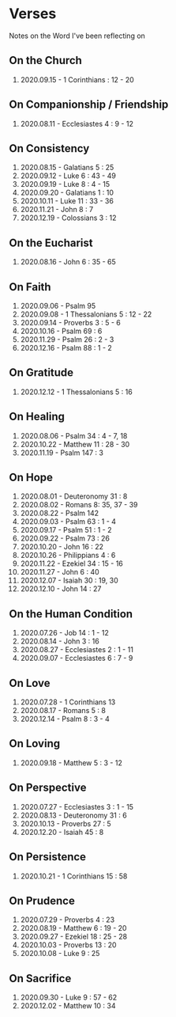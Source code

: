 # Verses
Notes on the Word I've been reflecting on

## On the Church
1. 2020.09.15 - 1 Corinthians : 12 - 20

## On Companionship / Friendship
1. 2020.08.11 - Ecclesiastes 4 : 9 - 12

## On Consistency
1. 2020.08.15 - Galatians 5 : 25
2. 2020.09.12 - Luke 6 : 43 - 49
3. 2020.09.19 - Luke 8 : 4 - 15
4. 2020.09.20 - Galatians 1 : 10
5. 2020.10.11 - Luke 11 : 33 - 36
6. 2020.11.21 - John 8 : 7
7. 2020.12.19 - Colossians 3 : 12

## On the Eucharist
1. 2020.08.16 - John 6 : 35 - 65

## On Faith
1. 2020.09.06 - Psalm 95
2. 2020.09.08 - 1 Thessalonians 5 : 12 - 22
3. 2020.09.14 - Proverbs 3 : 5 - 6
4. 2020.10.16 - Psalm 69 : 6
5. 2020.11.29 - Psalm 26 : 2 - 3
6. 2020.12.16 - Psalm 88 : 1 - 2	

## On Gratitude
1. 2020.12.12 - 1 Thessalonians 5 : 16

## On Healing
1. 2020.08.06 - Psalm 34 : 4 - 7, 18
2. 2020.10.22 - Matthew 11 : 28 - 30
3. 2020.11.19 - Psalm 147 : 3

## On Hope
1. 2020.08.01 - Deuteronomy 31 : 8
2. 2020.08.02 - Romans 8: 35, 37 - 39
3. 2020.08.22 - Psalm 142
4. 2020.09.03 - Psalm 63 : 1 - 4
5. 2020.09.17 - Psalm 51 : 1 - 2
6. 2020.09.22 - Psalm 73 : 26
7. 2020.10.20 - John 16 : 22
8. 2020.10.26 - Philippians 4 : 6
9. 2020.11.22 - Ezekiel 34 : 15 - 16
10. 2020.11.27 - John 6 : 40
11. 2020.12.07 - Isaiah 30 : 19, 30
12. 2020.12.10 - John 14 : 27

## On the Human Condition
1. 2020.07.26 - Job 14 : 1 - 12
2. 2020.08.14 - John 3 : 16
3. 2020.08.27 - Ecclesiastes 2 : 1 - 11
4. 2020.09.07 - Ecclesiastes 6 : 7 - 9

## On Love
1. 2020.07.28 - 1 Corinthians 13
2. 2020.08.17 - Romans 5 : 8
3. 2020.12.14 - Psalm 8 : 3 - 4

## On Loving
1. 2020.09.18 - Matthew 5 : 3 - 12

## On Perspective
1. 2020.07.27 - Ecclesiastes 3 : 1 - 15
2. 2020.08.13 - Deuteronomy 31 : 6
3. 2020.10.13 - Proverbs 27 : 5
4. 2020.12.20 - Isaiah 45 : 8

## On Persistence
1. 2020.10.21 - 1 Corinthians 15 : 58

## On Prudence
1. 2020.07.29 - Proverbs 4 : 23
2. 2020.08.19 - Matthew 6 : 19 - 20
3. 2020.09.27 - Ezekiel 18 : 25 - 28
4. 2020.10.03 - Proverbs 13 : 20
5. 2020.10.08 - Luke 9 : 25

## On Sacrifice
1. 2020.09.30 - Luke 9 : 57 - 62
2. 2020.12.02 - Matthew 10 : 34


